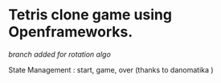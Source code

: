 # Tetris clone game using Openframeworks.

*branch added for rotation algo* 

State Management : start, game, over (thanks to danomatika )
